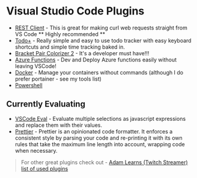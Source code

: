 # Visual Studio Code Plugins

* [REST Client](https://marketplace.visualstudio.com/items?itemName=humao.rest-client) - This is great for making curl web requests straight from VS Code ** Highly recommended **
* [Todo+](https://marketplace.visualstudio.com/items?itemName=fabiospampinato.vscode-todo-plus) - Really simple and easy to use todo tracker with easy keyboard shortcuts and simple time tracking baked in.
* [Bracket Pair Colorizer 2](https://marketplace.visualstudio.com/items?itemName=CoenraadS.bracket-pair-colorizer-2) - It's a developer must have!!!
* [Azure Functions](https://marketplace.visualstudio.com/items?itemName=ms-azuretools.vscode-azurefunctions) - Dev and Deploy Azure functions easily without leaving VSCode!
* [Docker](https://marketplace.visualstudio.com/items?itemName=ms-azuretools.vscode-docker) - Manage your containers without commands (although I do prefer portainer - see my tools list)
* [Powershell](https://marketplace.visualstudio.com/items?itemName=ms-vscode.PowerShell)

## Currently Evaluating

* [VSCode Eval](https://marketplace.visualstudio.com/items?itemName=expixel.vscode-eval) - Evaluate multiple selections as javascript expressions and replace them with their values.
* [Prettier](https://marketplace.visualstudio.com/items?itemName=esbenp.prettier-vscode) - Prettier is an opinionated code formatter. It enforces a consistent style by parsing your code and re-printing it with its own rules that take the maximum line length into account, wrapping code when necessary.
> For other great plugins check out - [Adam Learns (Twitch Streamer) list of used plugins ](https://blog.bot.land/2018/09/visual-studio-code/)